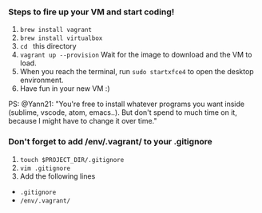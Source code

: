### Steps to fire up your VM and start coding!

1. `brew install vagrant`
2. `brew install virtualbox`
3. `cd ` this directory
4. `vagrant up --provision`
Wait for the image to download and the VM to load.
5. When you reach the terminal, run `sudo startxfce4` to open the desktop environment.
6. Have fun in your new VM :)

PS: @Yann21: "You're free to install whatever programs you want inside (sublime, vscode, atom, emacs..). But don't spend to much time on it, because I might have to change it over time."


### Don't forget to add /env/.vagrant/ to your .gitignore
1. `touch $PROJECT_DIR/.gitignore`
2. `vim .gitignore`
3. Add the following lines
* `.gitignore`
* `/env/.vagrant/`
